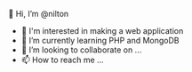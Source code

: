  👋 Hi, I’m @nilton
- 👀 I'm interested in making a web application
- 🌱 I’m currently learning PHP and MongoDB
- 💞️ I’m looking to collaborate on ...
- 📫 How to reach me ...

<!---
nilton2005/nilton2005 is a ✨ special ✨ repository because its `README.md` (this file) appears on your GitHub profile.
You can click the Preview link to take a look at your changes.
--->
